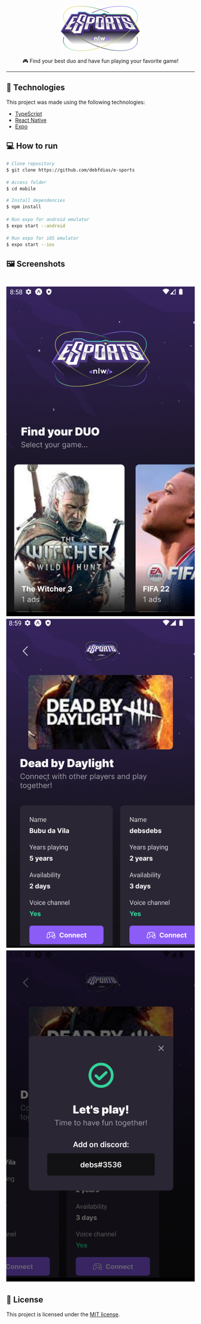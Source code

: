 

<p align="center">
   <img src="../.github/logo.png" alt="e-sports" />
</p>


<p align="center">
🎮 Find your best duo and have fun playing your favorite game!
</p>

---

## :rocket: Technologies
This project was made using the following technologies:

* [TypeScript](https://www.typescriptlang.org/)      
* [React Native](https://reactnative.dev/)      
* [Expo](https://expo.dev/)


## :computer: How to run

```bash
# Clone repository
$ git clone https://github.com/debfdias/e-sports

# Access folder 
$ cd mobile
```

```bash
# Install dependencies
$ npm install

# Run expo for android emulator
$ expo start --android

# Run expo for iOS emulator
$ expo start --ios

```

## :framed_picture: Screenshots ##

<h1 align="center">
    <img alt = "Screen1" src = "../.github/mobile1.png" width = "700px" />
    <img alt = "Screen2" src = "../.github/mobile2.png" width = "700px" />
    <img alt = "Screen3" src = "../.github/mobile3.png" width = "700px" />
</h1>


## :page_facing_up: License

This project is licensed under the [MIT license](./LICENSE).